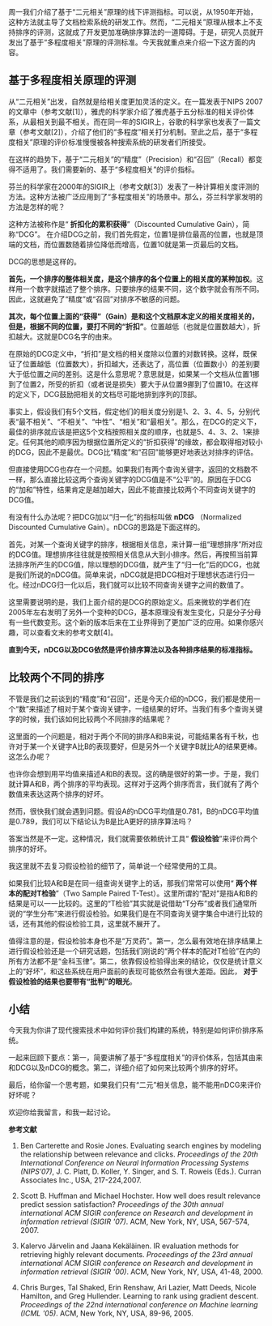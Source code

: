 周一我们介绍了基于“二元相关”原理的线下评测指标。可以说，从1950年开始，这种方法就主导了文档检索系统的研发工作。然而，“二元相关”原理从根本上不支持排序的评测，这就成了开发更加准确排序算法的一道障碍。于是，研究人员就开发出了基于“多程度相关”原理的评测标准。今天我就重点来介绍一下这方面的内容。

## 基于多程度相关原理的评测

从“二元相关”出发，自然就是给相关度更加灵活的定义。在一篇发表于NIPS 2007的文章中（参考文献\[1\]），雅虎的科学家介绍了雅虎基于五分标准的相关评价体系，从最相关到最不相关。而在同一年的SIGIR上，谷歌的科学家也发表了一篇文章（参考文献\[2\]），介绍了他们的“多程度”相关打分机制。至此之后，基于“多程度相关”原理的评价标准慢慢被各种搜索系统的研发者们所接受。

在这样的趋势下，基于“二元相关”的“精度”（Precision）和“召回”（Recall）都变得不适用了。我们需要新的、基于“多程度相关”的评价指标。

芬兰的科学家在2000年的SIGIR上（参考文献\[3\]）发表了一种计算相关度评测的方法。这种方法被广泛应用到了“多程度相关”的场景中。那么，芬兰科学家发明的方法是怎样的呢？

这种方法被称作是“ **折扣化的累积获得**”（Discounted Cumulative Gain），简称“DCG”。 在介绍DCG之前，我们首先假定，位置1是排位最高的位置，也就是顶端的文档，而位置数随着排位降低而增高，位置10就是第一页最后的文档。

DCG的思想是这样的。

**首先，一个排序的整体相关度，是这个排序的各个位置上的相关度的某种加权**。这样用一个数字就描述了整个排序。只要排序的结果不同，这个数字就会有所不同。因此，这就避免了“精度”或“召回”对排序不敏感的问题。

**其次，每个位置上面的“获得”（Gain）是和这个文档原本定义的相关度相关的，但是，根据不同的位置，要打不同的“折扣”**。位置越低（也就是位置数越大），折扣越大。这就是DCG名字的由来。

在原始的DCG定义中，“折扣”是文档的相关度除以位置的对数转换。这样，既保证了位置越低（位置数大），折扣越大，还表达了，高位置（位置数小）的差别要大于低位置之间的差别。这是什么意思呢？意思就是，如果某一个文档从位置1挪到了位置2，所受的折扣（或者说是损失）要大于从位置9挪到了位置10。在这样的定义下，DCG鼓励把相关的文档尽可能地排到序列的顶部。

事实上，假设我们有5个文档，假定他们的相关度分别是1、2、3、4、5，分别代表“最不相关”、“不相关”、“中性”、“相关”和“最相关”。那么，在DCG的定义下，最佳的排序就应该是把这5个文档按照相关度的顺序，也就是5、4、3、2、1来排定。任何其他的顺序因为根据位置所定义的“折扣获得”的缘故，都会取得相对较小的DCG，因此不是最优。DCG比“精度”和“召回”能够更好地表达对排序的评估。

但直接使用DCG也存在一个问题。如果我们有两个查询关键字，返回的文档数不一样，那么直接比较这两个查询关键字的DCG值是不“公平”的。原因在于DCG的“加和”特性，结果肯定是越加越大，因此不能直接比较两个不同查询关键字的DCG值。

有没有什么办法呢？把DCG加以“归一化”的指标叫做 **nDCG** （Normalized Discounted Cumulative Gain）。nDCG的思路是下面这样的。

首先，对某一个查询关键字的排序，根据相关信息，来计算一组“理想排序”所对应的DCG值。理想排序往往就是按照相关信息从大到小排序。然后，再按照当前算法排序所产生的DCG值，除以理想的DCG值，就产生了“归一化”后的DCG，也就是我们所说的nDCG值。简单来说，nDCG就是把DCG相对于理想状态进行归一化。经过nDCG归一化以后，我们就可以比较不同查询关键字之间的数值了。

这里需要说明的是，我们上面介绍的是DCG的原始定义。后来微软的学者们在2005年左右发明了另外一个变种的DCG，基本原理没有发生变化，只是分子分母有一些代数变形。这个新的版本后来在工业界得到了更加广泛的应用。如果你感兴趣，可以查看文末的参考文献\[4\]。

**直到今天，nDCG以及DCG依然是评价排序算法以及各种排序结果的标准指标。**

## 比较两个不同的排序

不管是我们之前谈到的“精度”和“召回”，还是今天介绍的nDCG，我们都是使用一个“数”来描述了相对于某个查询关键字，一组结果的好坏。当我们有多个查询关键字的时候，我们该如何比较两个不同排序的结果呢？

这里面的一个问题是，相对于两个不同的排序A和B来说，可能结果各有千秋，也许对于某一个关键字A比B的表现要好，但是另外一个关键字B就比A的结果更棒。这怎么办呢？

也许你会想到用平均值来描述A和B的表现。这的确是很好的第一步。于是，我们就计算A和B，两个排序的平均表现。这样对于这两个排序而言，我们就有了两个数值来表达这两个排序的好坏。

然而，很快我们就会遇到问题。假设A的nDCG平均值是0.781，B的nDCG平均值是0.789，我们可以下结论认为B是比A更好的排序算法吗？

答案当然是不一定。这种情况，我们就需要依赖统计工具“ **假设检验**”来评价两个排序的好坏。

我这里就不去复习假设检验的细节了，简单说一个经常使用的工具。

如果我们比较A和B是在同一组查询关键字上的话，那我们常常可以使用“ **两个样本的配对T检验**”（Two Sample Paired T-Test）。这里所谓的“配对”是指A和B的结果是可以一一比较的。这里的“T检验”其实就是说借助“T分布”或者我们通常所说的“学生分布”来进行假设检验。如果我们是在不同查询关键字集合中进行比较的话，还有其他的假设检验工具，这里就不展开了。

值得注意的是，假设检验本身也不是“万灵药”。第一，怎么最有效地在排序结果上进行假设检验还是一个研究话题，包括我们刚说的“两个样本的配对T检验”在内的所有方法都不是“金科玉律”。第二，依靠假设检验得出来的结论，仅仅是统计意义上的“好坏”，和这些系统在用户面前的表现可能依然会有很大差距。因此， **对于假设检验的结果也要带有“批判”的眼光**。

## 小结

今天我为你讲了现代搜索技术中如何评价我们构建的系统，特别是如何评价排序系统。

一起来回顾下要点：第一，简要讲解了基于“多程度相关”的评价体系，包括其由来和DCG以及nDCG的概念。第二，详细介绍了如何来比较两个排序的好坏。

最后，给你留一个思考题，如果我们只有“二元”相关信息，能不能用nDCG来评价好坏呢？

欢迎你给我留言，和我一起讨论。

**参考文献**

1. Ben Carterette and Rosie Jones. Evaluating search engines by modeling the relationship between relevance and clicks. _Proceedings of the 20th International Conference on Neural Information Processing Systems (NIPS’07)_, J. C. Platt, D. Koller, Y. Singer, and S. T. Roweis (Eds.). Curran Associates Inc., USA, 217-224,2007.

2. Scott B. Huffman and Michael Hochster. How well does result relevance predict session satisfaction? _Proceedings of the 30th annual international ACM SIGIR conference on Research and development in information retrieval (SIGIR '07)_. ACM, New York, NY, USA, 567-574, 2007.

3. Kalervo Järvelin and Jaana Kekäläinen. IR evaluation methods for retrieving highly relevant documents. _Proceedings of the 23rd annual international ACM SIGIR conference on Research and development in information retrieval (SIGIR '00)_. ACM, New York, NY, USA, 41-48, 2000.

4. Chris Burges, Tal Shaked, Erin Renshaw, Ari Lazier, Matt Deeds, Nicole Hamilton, and Greg Hullender. Learning to rank using gradient descent. _Proceedings of the 22nd international conference on Machine learning (ICML '05)_. ACM, New York, NY, USA, 89-96, 2005.
